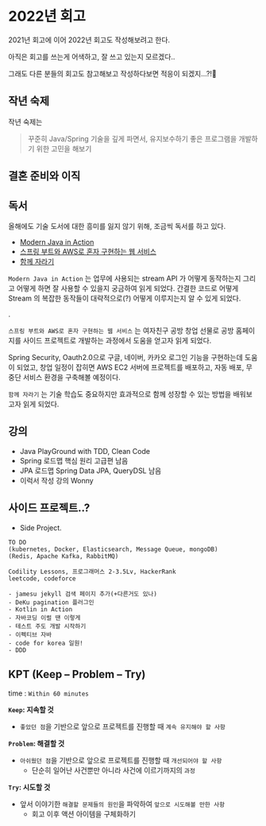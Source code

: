 # 2022년 회고

2021년 회고에 이어 2022년 회고도 작성해보려고 한다.

아직은 회고를 쓰는게 어색하고, 잘 쓰고 있는지 모르겠다..

그래도 다른 분들의 회고도 참고해보고 작성하다보면 적응이 되겠지...?!🥲

## 작년 숙제

작년 숙제는

> 꾸준히 Java/Spring 기술을 깊게 파면서, 유지보수하기 좋은 프로그램을 개발하기 위한 고민을 해보기



## 결혼 준비와 이직


## 독서

올해에도 기술 도서에 대한 흥미를 잃지 않기 위해, 조금씩 독서를 하고 있다.

- [Modern Java in Action](http://www.yes24.com/Product/Goods/77125987)
- [스프링 부트와 AWS로 혼자 구현하는 웹 서비스](http://www.yes24.com/Product/Goods/83849117)
- [함께 자라기](http://www.yes24.com/Product/Goods/67350256)

`Modern Java in Action` 는 업무에 사용되는 stream API 가 어떻게 동작하는지 그리고 어떻게 하면 잘 사용할 수 있을지 궁금하여 읽게 되었다. 간결한 코드로 어떻게 Stream 의 복잡한 동작들이 대략적으로(?) 어떻게 이루지는지 알 수 있게 되었다.

.

`스프링 부트와 AWS로 혼자 구현하는 웹 서비스` 는 여자친구 공방 창업 선물로 공방 홈페이지를 사이드 프로젝트로 개발하는 과정에서 도움을 얻고자 읽게 되었다.

Spring Security, Oauth2.0으로 구글, 네이버, 카카오 로그인 기능을 구현하는데 도움이 되었고, 창업 일정이 잡히면 AWS EC2 서버에 프로젝트를 배포하고, 자동 배포, 무중단 서비스 환경을 구축해볼 예정이다.

`함께 자라기` 는 기술 학습도 중요하지만 효과적으로 함께 성장할 수 있는 방법을 배워보고자 읽게 되었다.

## 강의

- Java PlayGround with TDD, Clean Code
- Spring 로드맵 핵심 원리 고급편 남음
- JPA 로드맵 Spring Data JPA, QueryDSL 남음
- 이럭서 작성 강의 Wonny


## 사이드 프로젝트..?

- Side Project.

```
TO DO
(kubernetes, Docker, Elasticsearch, Message Queue, mongoDB)
(Redis, Apache Kafka, RabbitMQ)

Codility Lessons, 프로그래머스 2-3.5Lv, HackerRank
leetcode, codeforce
​
- jamesu jekyll 검색 페이지 추가(+다른거도 있나)
- DeKu pagination 플러그인
- Kotlin in Action​
- 자바코딩 이럴 땐 이렇게
- 테스트 주도 개발 시작하기
- 이펙티브 자바
- code for korea 일원!
- DDD
```


## KPT (Keep – Problem – Try)

time : `Within 60 minutes`

**`Keep`: 지속할 것**

- `좋았던 점`을 기반으로 앞으로 프로젝트를 진행할 때 `계속 유지해야 할 사항`

**`Problem`: 해결할 것**

- `아쉬웠던 점`을 기반으로 앞으로 프로젝트를 진행할 때 `개선되어야 할 사항`
  - 단순히 일어난 사건뿐만 아니라 사건에 이르기까지의 `과정`

**`Try`: 시도할 것**

- 앞서 이야기한 `해결할 문제들의 원인`을 파악하여 `앞으로 시도해볼 만한 사항`
  - 회고 이후 액션 아이템을 구체화하기

